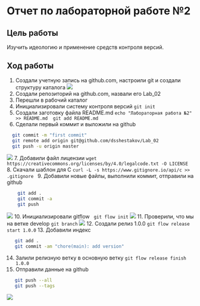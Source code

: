 # Отчет по лабораторной работе №2

## Цель работы
Изучить идеологию и применение средств контроля версий.

## Ход работы
1. Создали учетную запись на github.com, настроили git и создали структуру каталога ![](https://github.com/dsshestakov/Lab_02/blob/master/report/img/Снимок%20экрана%20от%202021-04-29%2014-30-59.png)
2. Создали репозиторий на github.com, назвали его Lab_02
3. Перешли в рабочий каталог
4. Инициализировали систему контроля версий ```git init```
5. Создали заготовку файла README.md ```echo "Лабораторная работа №2" >> README.md  git add README.md```
6. Сделали первый коммит и выложили на github 
  ```bash
    git commit -m "first commit"
    git remote add origin git@github.com/dsshestakov/Lab_02
    git push -u origin master
  ```
  ![](https://github.com/dsshestakov/Lab_02/blob/master/report/img/Снимок%20экрана%20от%202021-04-29%2014-35-33.png)
7. Добавили файл лицензии ```wget https://creativecommons.org/licenses/by/4.0/legalcode.txt -O LICENSE ```
8. Скачали шаблон для С ```curl -L -s https://www.gitignore.io/api/c >> .gitignore ```
9. Добавили новые файлы, выполнили коммит, отправили на github
``` bash
    git add .
    git commit -a
    git push
```
![](https://github.com/dsshestakov/Lab_02/blob/master/report/img/Снимок%20экрана%20от%202021-04-29%2014-38-26.png)
10. Инициализировали gitflow ``` git flow init``` ![](https://github.com/dsshestakov/Lab_02/blob/master/report/img/Снимок%20экрана%20от%202021-04-29%2014-39-36.png)
11. Проверили, что мы на ветке develop ``` git branch ``` ![](https://github.com/dsshestakov/Lab_02/blob/master/report/img/Снимок%20экрана%20от%202021-04-29%2014-39-25.png)
12. Создали релиз 1.0.0 ```git flow release start 1.0.0```
13. Добавили индекс
```bash
   git add .
   git commit -am "chore(main): add version"
```
14. Залили релизную ветку в основную ветку ```git flow release finish 1.0.0```
15. Отправили данные на github
```bash
   git push --all
   git push --tags
```
![](https://github.com/dsshestakov/Lab_02/blob/master/report/img/Снимок%20экрана%20от%202021-04-29%2014-41-34.png)


